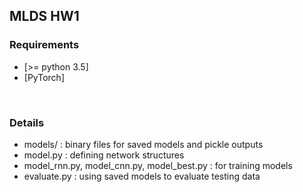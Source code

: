 ## MLDS HW1

### Requirements
 - [>= python 3.5]
 - [PyTorch]

<br>

### Details
- models/ : binary files for saved models and pickle outputs
- model.py : defining network structures
- model_rnn.py, model_cnn.py, model_best.py : for training models
- evaluate.py : using saved models to evaluate testing data
